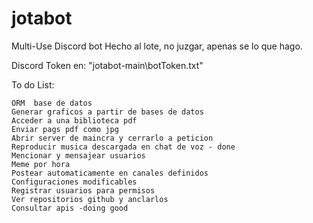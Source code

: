 # jotabot
Multi-Use Discord bot
Hecho al lote, no juzgar, apenas se lo que hago.

Discord Token en: "jotabot-main\botToken.txt"


To do List:

    ORM  base de datos
    Generar graficos a partir de bases de datos
    Acceder a una biblioteca pdf
    Enviar pags pdf como jpg
    Abrir server de maincra y cerrarlo a peticion
    Reproducir musica descargada en chat de voz - done
    Mencionar y mensajear usuarios
    Meme por hora
    Postear automaticamente en canales definidos
    Configuraciones modificables
    Registrar usuarios para permisos
    Ver repositorios github y anclarlos
    Consultar apis -doing good





    